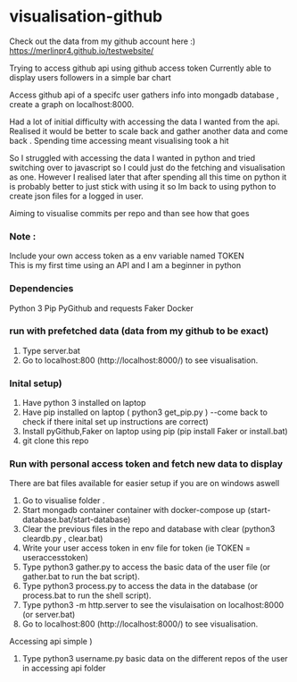 
# visualisation-github

Check out the data from my github account here :) https://merlinpr4.github.io/testwebsite/

Trying to access github api using github access token 
Currently able to display users followers in a simple bar chart

Access github api of a specifc user gathers info into mongadb database , create a graph on localhost:8000.

Had a lot of initial difficulty with accessing the data I wanted from the api. Realised it would be better to scale back and gather another data and come back . Spending time accessing meant visualising took a hit

So I struggled with accessing the data I wanted in python and tried switching over to javascript so I could just do the fetching and visualisation as one. However I realised later that after spending all this time on python it is probably better to just stick with using it so Im back to using python to create json files for a logged in user.

Aiming to visualise commits per repo and than see how that goes


### Note :
 Include your own access token as a env variable named TOKEN  
 This is my first time using an API and I am a beginner in python

### Dependencies
Python 3
Pip
PyGithub and requests
Faker
Docker

### run with prefetched data  (data from my github to be exact)
1. Type server.bat
1. Go to localhost:800 (http://localhost:8000/) to see visualisation.


### Inital setup)
1. Have python 3 installed on laptop
2. Have pip installed on laptop ( python3 get_pip.py ) --come back to check if there inital set up instructions are correct)
3. Install pyGithub,Faker on laptop using pip (pip install Faker or install.bat)
4. git clone this repo


### Run with personal access token and fetch new data to display
There are bat files available for easier setup if you are on windows aswell
1.  Go to visualise folder .
1. Start mongadb container container with docker-compose up (start-database.bat/start-database)
3.  Clear the previous files in the repo and database with clear (python3 cleardb.py , clear.bat)
4.  Write your user access token in env file for token (ie TOKEN = useraccesstoken)
5.  Type python3 gather.py to access the basic data of the user file (or gather.bat to run the bat script).
6.  Type python3 process.py to access the data in the database (or process.bat to run the shell script).
7.  Type python3 -m http.server to see the visulaisation on localhost:8000 (or server.bat)
8. Go to localhost:800 (http://localhost:8000/) to see visualisation.

Accessing api simple )
1. Type python3 username.py basic data on the different repos of the user in accessing api folder





